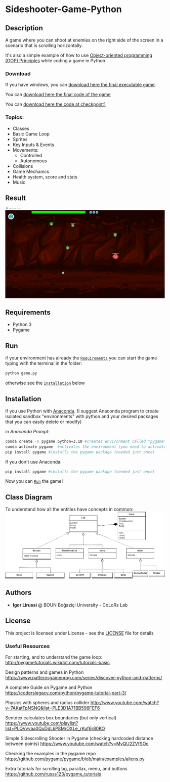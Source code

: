 # Sideshooter-Game-Python
## Description 
A game where you can shoot at enemies on the right side of the screen in a scenario that is scrolling horizontally. 

It's also a simple example of how to use [Object-oriented programming (OOP) Principles](https://en.wikipedia.org/wiki/Object-oriented_programming) while coding a game in Python.

### Download
If you have windows, you can [download here the final executable game](https://github.com/igor-lirussi/Sideshooter-Game-Python/releases/latest/download/Sideshooter-Game-Python.exe).

You can [download here the final code of the game](https://github.com/igor-lirussi/Sideshooter-Game-Python/archive/refs/heads/main.zip)

You can [download here the code at checkpoint1](https://github.com/igor-lirussi/Sideshooter-Game-Python/releases/download/Release_1.0.0_2022-12-30_18-22/checkpoint1.zip)


### Topics:
- Classes 
- Basic Game Loop
- Sprites
- Key Inputs & Events
- Movements:
	- Controlled
	- Autonomous
- Collisions
- Game Mechanics
- Health system, score and stats
- Music

## Result
![Result](./img/result.gif)

## Requirements
- Python 3
- Pygame

## Run
if your environment has already the [`Requirements`](#requirements) you can start the game typing with the terminal in the folder: 
```bash
python game.py
```
otherwise see the  [`Installation`](#installation) below

## Installation
If you use Python with [Anaconda](https://www.anaconda.com/download). (I suggest Anaconda program to create isolated sandbox "environments" with python and your desired packages that you can easily delete or modify) 

in *Anaconda Prompt*:
```bash
conda create -n pygame python=3.10 #creates environment called "pygame" with python (needed just once)
conda activate pygame  #activates the environment (you need to activate the environment every time you open the prompt)
pip install pygame #installs the pygame package (needed just once)
```

If you don't use Anaconda:
```bash
pip install pygame #installs the pygame package (needed just once)
```
Now you can  [`Run`](#run) the game!

## Class Diagram
To understand how all the entities have concepts in common:
![ClassDiagram](./diagrams/SimpleClassDiagram.png)

## Authors
* **Igor Lirussi** @ BOUN Boğaziçi University - CoLoRs Lab

## License
This project is licensed under License - see the [LICENSE](LICENSE) file for details

### Useful Resources

For starting, and to understand the game loop:
 http://pygametutorials.wikidot.com/tutorials-basic

Design patterns and games in Python
 https://www.patternsgameprog.com/series/discover-python-and-patterns/

A complete Guide on Pygame and Python
 https://coderslegacy.com/python/pygame-tutorial-part-3/

Physics with spheres and radius collider
 http://www.youtube.com/watch?v=7AKatTpNSNQ&list=PLE3D1A71BB598FEF6

Sentdex calculates box boundaries (but only vertical)
 https://www.youtube.com/playlist?list=PLQVvvaa0QuDdLkP8MrOXLe_rKuf6r80KO

Simple Sidescrolling Shooter in Pygame (checking hardcoded distance between points)
 https://www.youtube.com/watch?v=MvQU2ZVfSOo

Checking the examples in the pygame repo
 https://github.com/pygame/pygame/blob/main/examples/aliens.py
 
Extra tutorials for scrolling bg, parallax, menu, and buttons
 https://github.com/russs123/pygame_tutorials
